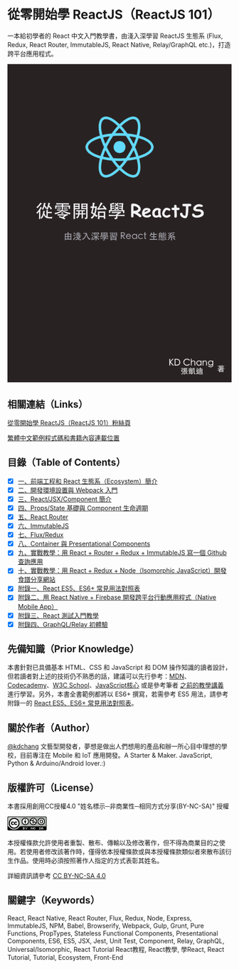 # 從零開始學 ReactJS（ReactJS 101）
一本給初學者的 React 中文入門教學書，由淺入深學習 ReactJS 生態系 (Flux, Redux, React Router, ImmutableJS, React Native, Relay/GraphQL etc.)，打造跨平台應用程式。

![從零開始學 ReactJS（ReactJS 101）](./cover.png)

## 相關連結（Links）

[從零開始學 ReactJS（ReactJS 101）粉絲頁](https://www.facebook.com/reactjs101/)

[繁體中文範例程式碼和書籍內容連載位置](https://github.com/kdchang/reactjs101)

## 目錄（Table of Contents）

- [X] [一、前端工程和 React 生態系（Ecosystem）簡介](https://github.com/kdchang/reactjs101/tree/master/Ch01)
- [X] [二、開發環境設置與 Webpack 入門](https://github.com/kdchang/reactjs101/tree/master/Ch02)
- [X] [三、React/JSX/Component 簡介](https://github.com/kdchang/reactjs101/tree/master/Ch03)
- [X] [四、Props/State 基礎與 Component 生命週期](https://github.com/kdchang/reactjs101/tree/master/Ch04) 
- [X] [五、React Router](https://github.com/kdchang/reactjs101/tree/master/Ch05)
- [X] [六、ImmutableJS](https://github.com/kdchang/reactjs101/tree/master/Ch06)
- [X] [七、Flux/Redux](https://github.com/kdchang/reactjs101/tree/master/Ch07) 
- [X] [八、Container 與 Presentational Components](https://github.com/kdchang/reactjs101/tree/master/Ch08)
- [X] [九、實戰教學：用 React + Router + Redux + ImmutableJS 寫一個 Github 查詢應用](https://github.com/kdchang/reactjs101/tree/master/Ch09)
- [X] [十、實戰教學：用 React + Redux + Node（Isomorphic JavaScript）開發食譜分享網站](https://github.com/kdchang/reactjs101/tree/master/Ch10)
- [X] [附錄一、React ES5、ES6+ 常見用法對照表](https://github.com/kdchang/reactjs101/tree/master/Appendix01)
- [X] [附錄二、用 React Native + Firebase 開發跨平台行動應用程式（Native Mobile App）](https://github.com/kdchang/reactjs101/tree/master/Appendix02)
- [X] [附錄三、React 測試入門教學](https://github.com/kdchang/reactjs101/tree/master/Appendix03)
- [X] [附錄四、GraphQL/Relay 初體驗](https://github.com/kdchang/reactjs101/tree/master/Appendix04)

## 先備知識（Prior Knowledge）
本書針對已具備基本 HTML、CSS 和 JavaScript 和 DOM 操作知識的讀者設計，但若讀者對上述的技術仍不熟悉的話，建議可以先行參考：[MDN](https://developer.mozilla.org/zh-TW/)、[Codecademy](https://www.codecademy.com/)、[W3C School](http://www.w3schools.com/)、[JavaScript核心](http://weizhifeng.net/javascript-the-core.html) 或是參考筆者 [之前的教學講義](http://kdchang.cc/web-programming-course/) 進行學習。另外，本書全書範例都將以 ES6+ 撰寫，若需參考 ES5 用法，請參考附錄一的 [React ES5、ES6+ 常見用法對照表](https://github.com/kdchang/reactjs101/tree/master/Appendix01)。

## 關於作者（Author）
[@kdchang](http://blog.kdchang.cc) 文藝型開發者，夢想是做出人們想用的產品和辦一所心目中理想的學校，目前專注在 Mobile 和 IoT 應用開發。A Starter & Maker. JavaScript, Python & Arduino/Android lover.:)

## 版權許可（License）
本書採用創用CC授權4.0 "姓名標示─非商業性─相同方式分享(BY-NC-SA)" 授權

![從零開始學 ReactJS（ReactJS 101）](./cc-by-nc-sa.png)

本授權條款允許使用者重製、散布、傳輸以及修改著作，但不得為商業目的之使用。若使用者修改該著作時，僅得依本授權條款或與本授權條款類似者來散布該衍生作品。使用時必須按照著作人指定的方式表彰其姓名。

詳細資訊請參考 [CC BY-NC-SA 4.0](https://creativecommons.org/licenses/by-nc-sa/4.0/)

## 關鍵字（Keywords）
React, React Native, React Router, Flux, Redux, Node, Express, ImmutableJS, NPM, Babel, Browserify, Webpack, Gulp, Grunt, Pure Functions, PropTypes, Stateless Functional Components, Presentational Components, ES6, ES5, JSX, Jest, Unit Test, Component, Relay, GraphQL, Universal/Isomorphic, React Tutorial React教程, React教學, 學React, React Tutorial, Tutorial, Ecosystem, Front-End
